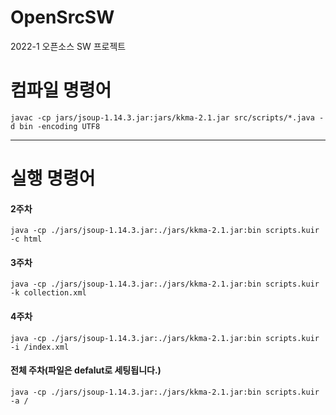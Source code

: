 # OpenSrcSW
2022-1 오픈소스 SW 프로젝트

# 컴파일 명령어
`javac -cp jars/jsoup-1.14.3.jar:jars/kkma-2.1.jar src/scripts/*.java -d bin -encoding UTF8`

---

# 실행 명령어
#### 2주차
`java -cp ./jars/jsoup-1.14.3.jar:./jars/kkma-2.1.jar:bin scripts.kuir -c html`
<br>

#### 3주차
`java -cp ./jars/jsoup-1.14.3.jar:./jars/kkma-2.1.jar:bin scripts.kuir -k collection.xml`
<br>

#### 4주차
`java -cp ./jars/jsoup-1.14.3.jar:./jars/kkma-2.1.jar:bin scripts.kuir -i /index.xml`
<br>

#### 전체 주차(파일은 defalut로 세팅됩니다.)
`java -cp ./jars/jsoup-1.14.3.jar:./jars/kkma-2.1.jar:bin scripts.kuir -a /`
